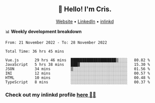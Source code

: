 
<h2 align="center">👋 Hello! I'm Cris.</h2>
<p align="center">
  <a href="https://www.criscunas.dev">Website</a> •
  <a href="https://www.linkedin.com/in/cristophercunas/">LinkedIn</a> •
  <a href="https://www.inlinkd.app">inlinkd</a>
  
</p>


📊 **Weekly development breakdown**
<!--START_SECTION:waka-->

```text
From: 21 November 2022 - To: 28 November 2022

Total Time: 36 hrs 45 mins

Vue.js       29 hrs 46 mins  ████████████████████▒░░░░   80.82 %
JavaScript   5 hrs 38 mins   ███▓░░░░░░░░░░░░░░░░░░░░░   15.30 %
JSON         34 mins         ▒░░░░░░░░░░░░░░░░░░░░░░░░   01.56 %
INI          12 mins         ░░░░░░░░░░░░░░░░░░░░░░░░░   00.57 %
HTML         10 mins         ░░░░░░░░░░░░░░░░░░░░░░░░░   00.48 %
TypeScript   8 mins          ░░░░░░░░░░░░░░░░░░░░░░░░░   00.37 %
```

<!--END_SECTION:waka-->

<div> 
  <h3>Check out my inlinkd profile
  <a href="https://www.inlinkd.app/link/cristophercunas">here 👨‍💻</a>
  </h3>
</div>
